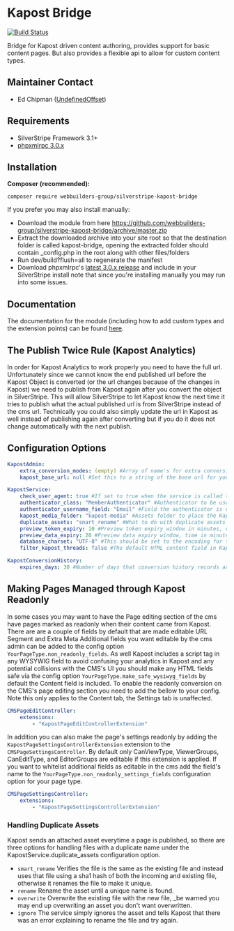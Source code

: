 Kapost Bridge
=================
[![Build Status](https://travis-ci.org/webbuilders-group/silverstripe-kapost-bridge.png?branch=master)](https://travis-ci.org/webbuilders-group/silverstripe-kapost-bridge)

Bridge for Kapost driven content authoring, provides support for basic content pages. But also provides a flexible api to allow for custom content types.

## Maintainer Contact
* Ed Chipman ([UndefinedOffset](https://github.com/UndefinedOffset))

## Requirements
* SilverStripe Framework 3.1+
* [phpxmlrpc 3.0.x](https://github.com/gggeek/phpxmlrpc)


## Installation
__Composer (recommended):__
```
composer require webbuilders-group/silverstripe-kapost-bridge
```


If you prefer you may also install manually:
* Download the module from here https://github.com/webbuilders-group/silverstripe-kapost-bridge/archive/master.zip
* Extract the downloaded archive into your site root so that the destination folder is called kapost-bridge, opening the extracted folder should contain _config.php in the root along with other files/folders
* Run dev/build?flush=all to regenerate the manifest
* Download phpxmlrpc's [latest 3.0.x release](https://github.com/gggeek/phpxmlrpc/releases) and include in your SilverStripe install note that since you're installing manually you may run into some issues.


## Documentation
The documentation for the module (including how to add custom types and the extension points) can be found [here](docs/en).


## The Publish Twice Rule (Kapost Analytics)
In order for Kapost Analytics to work properly you need to have the full url. Unfortunately since we cannot know the end published url before the Kapost Object is converted (or the url changes because of the changes in Kapost) we need to publish from Kapost again after you convert the object in SilverStripe. This will allow SilverStripe to let Kapost know the next time it tries to publish what the actual published url is from SilverStripe instead of the cms url. Technically you could also simply update the url in Kapost as well instead of publishing again after converting but if you do it does not change automatically with the next publish.


## Configuration Options
```yml
KapostAdmin:
    extra_conversion_modes: (empty) #Array of name's for extra conversion modes (see documentation for information on how to define these)
    kapost_base_url: null #Set this to a string of the base url for your Kapost account for example https://example.kapost.com/

KapostService:
    check_user_agent: true #If set to true when the service is called the user agent of the request is checked to see if it is Kapost's XML-RPC user agent
    authenticator_class: "MemberAuthenticator" #Authenticator to be used for authenticating the Kapost account
    authenticator_username_field: "Email" #Field the authenticator is expecting the username to be in
    kapost_media_folder: "kapost-media" #Assets folder to place the Kapost attached media assets
    duplicate_assets: "snart_rename" #What to do with duplicate assets valid options smart_rename, rename, overwrite, ignore see bellow for more information
    preview_token_expiry: 10 #Preview token expiry window in minutes, once this time elapses the Kapost content author must click preview again or they will receive a 404 message on the site.
    preview_data_expiry: 20 #Preview data expiry window, time in minutes that the preview's data lasts in the database. This time window is approximate as data can live past this point as the clean up happens when a conversion completes or when a new object arrives.
    database_charset: "UTF-8" #This should be set to the encoding for the database connection you are using. Matching this to your database connection character set will give the best chance of no encoding issues. By default it is set to the default MySQLDatabase.connection_charset value which is UTF-8.
    filter_kapost_threads: false #The default HTML content field in Kapost allows for inline commenting, this flag allows for toggling of filtering out the html flag for Kapost's WYSIWYG.

KapostConversionHistory:
    expires_days: 30 #Number of days that conversion history records are kept

```

## Making Pages Managed through Kapost Readonly
In some cases you may want to have the Page editing section of the cms have pages marked as readonly when their content came from Kapost. There are are a couple of fields by default that are made editable URL Segment and Extra Meta Additional fields you want editable by the cms admin can be added to the config option ``YourPageType.non_readonly_fields``. As well Kapost includes a script tag in any WYSYWIG field to avoid confusing your analytics in Kapost and any potential collisions with the CMS's UI you should make any HTML fields safe via the config option ``YourPageType.make_safe_wysiwyg_fields`` by default the Content field is included. To enable the readonly conversion on the CMS's page editing section you need to add the bellow to your config. Note this only applies to the Content tab, the Settings tab is unaffected.

```yml
CMSPageEditController:
    extensions:
        - "KapostPageEditControllerExtension"
```

In addition you can also make the page's settings readonly by adding the ``KapostPageSettingsControllerExtension`` extension to the ``CMSPageSettingsController``. By default only CanViewType, ViewerGroups, CanEditType, and EditorGroups are editable if this extension is applied. If you want to whitelist additional fields as editable in the cms add the field's name to the ``YourPageType.non_readonly_settings_fields`` configuration option for your page type.

```yml
CMSPageSettingsController:
    extensions:
        - "KapostPageSettingsControllerExtension"
```

### Handling Duplicate Assets
Kapost sends an attached asset everytime a page is published, so there are three options for handling files with a duplicate name under the KapostService.duplicate_assets configuration option.

* ``smart_rename`` Verifies the file is the same as the existing file and instead uses that file using a sha1 hash of both the incoming and existing file, otherwise it renames the file to make it unique.
* ``rename`` Rename the asset until a unique name is found.
* ``overwrite`` Overwrite the existing file with the new file, _be warned you may end up overwriting an asset you don't want overwritten.
* ``ignore`` The service simply ignores the asset and tells Kapost that there was an error explaining to rename the file and try again.
